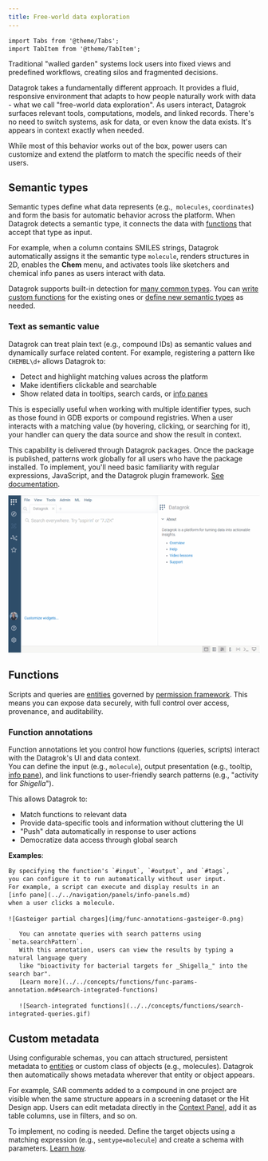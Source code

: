 ```yaml
---
title: Free-world data exploration
---
```


```mdx-code-block
import Tabs from '@theme/Tabs';
import TabItem from '@theme/TabItem';
```

Traditional "walled garden" systems lock users into fixed views and predefined
workflows, creating silos and fragmented decisions. 

Datagrok takes a fundamentally different approach. It provides a fluid,
responsive environment that adapts to how people naturally work with data - what
we call "free-world data exploration". As users interact, Datagrok
surfaces relevant tools, computations, models, and linked records. There's no
need to switch systems, ask for data, or even know the data exists. It's appears
in context exactly when needed.

While most of this behavior works out of the box, power users can customize
and extend the platform to match the specific needs of their users.

## Semantic types

Semantic types define what data represents (e.g.,` molecules`, `coordinates`)
and form the basis for automatic behavior across the platform. When Datagrok
detects a semantic type, it connects the data with
[functions](../../concepts/functions/functions.md) that accept that type as
input. 

For example, when a column contains SMILES strings, Datagrok automatically assigns it
the semantic type `molecule`, renders structures in 2D, enables the **Chem** menu, and
activates tools like sketchers and chemical info panes as users interact with
data. 

Datagrok supports built-in detection for [many common types](../../../govern/catalog/semantic-types.md#automatic-semantic-type-detection). 
You can [write custom functions](../../../compute/scripting/scripting.mdx) 
for the existing ones or 
[define new semantic types](../../../develop/how-to/functions/define-semantic-type-detectors.md) as needed. 

### Text as semantic value

Datagrok can treat plain text (e.g., compound IDs) as semantic values and
dynamically surface related content. For example, registering a pattern like `CHEMBL\d+` allows Datagrok to:
* Detect and highlight matching values across the platform
* Make identifiers clickable and searchable
* Show related data in tooltips, search cards, or [info panes](../../navigation/panels/info-panels.md)

This is especially useful when working with multiple identifier types, such
as those found in GDB exports or compound registries. When a user interacts with a
matching value (by hovering, clicking, or searching for it), your handler can
query the data source and show the result in context. 

This capability is delivered through Datagrok packages. Once the package is
published, patterns work globally for all users who have the
package installed. To implement, you'll need basic familiarity with regular
expressions, JavaScript, and the Datagrok plugin framework. [See
documentation](../../../develop/how-to/grid/register-identifiers.md).

![Custom identifier patterns](img/custom-identifier-patterns.gif)

## Functions 

Scripts and queries are [entities](../../concepts/objects.md) governed by 
[permission framework](../../../govern/access-control/access-control.md#permissions). 
This means you can expose data securely, with full
control over access, provenance, and auditability.

### Function annotations

Function annotations let you control how functions (queries, scripts) interact with the Datagrok's
UI and data context.  
You can define the input (e.g., `molecule`), output presentation (e.g., tooltip, [info pane](../../navigation/panels/info-panels.md)), and link functions to user-friendly search patterns (e.g., "activity for _Shigella_").

This allows Datagrok to:

* Match functions to relevant data
* Provide data-specific tools and information without cluttering the UI
* "Push" data automatically in response to user actions
* Democratize data access through global search

**Examples**:

<Tabs>
  <TabItem value="data-augmentation" label="Data augmentation" default>
    
    By specifying the function's `#input`, `#output`, and `#tags`, 
    you can configure it to run automatically without user input. 
    For example, a script can execute and display results in an  
    [info pane](../../navigation/panels/info-panels.md) 
    when a user clicks a molecule.

    ![Gasteiger partial charges](img/func-annotations-gasteiger-0.png)

  </TabItem>
  <TabItem value="search-integration" label="Search integration">

       You can annotate queries with search patterns using `meta.searchPattern`. 
       With this annotation, users can view the results by typing a natural language query 
       like "bioactivity for bacterial targets for _Shigella_" into the search bar". 
       [Learn more](../../concepts/functions/func-params-annotation.md#search-integrated-functions)
       
       ![Search-integrated functions](../../concepts/functions/search-integrated-queries.gif)

  </TabItem>
</Tabs>

## Custom metadata

Using configurable schemas, you can attach structured, persistent metadata to [entities](../../concepts/objects.md) or custom class of objects (e.g., molecules). Datagrok then automatically shows metadata wherever that entity or object appears.

For example, SAR comments added to a compound in one project are
visible when the same structure appears in a screening dataset or
the Hit Design app. Users can edit metadata
directly in the [Context Panel](../../navigation/panels/panels.md#context-panel), add it as table columns, use in filters,
and so on. <!---TODO: Update once implemented:  Metadata visibility is controlled by user permissions.--->

To implement, no coding is needed. Define the target objects using a matching expression 
(e.g., `semtype=molecule`) and create a schema with parameters. [Learn how](../../../govern/catalog/sticky-meta.md).

<!--TODO: Add a visual--->



